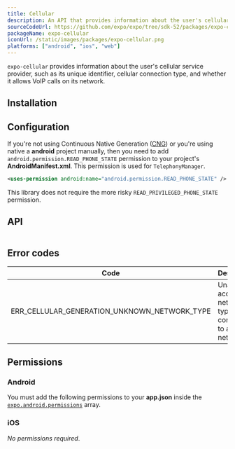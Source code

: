 ```yaml
---
title: Cellular
description: An API that provides information about the user's cellular service provider.
sourceCodeUrl: https://github.com/expo/expo/tree/sdk-52/packages/expo-cellular
packageName: expo-cellular
iconUrl: /static/images/packages/expo-cellular.png
platforms: ["android", "ios", "web"]
---
```


`expo-cellular` provides information about the user's cellular service provider, such as its unique identifier, cellular connection type, and whether it allows VoIP calls on its network.

## Installation

## Configuration

If you're not using Continuous Native Generation ([CNG](/workflow/continuous-native-generation/)) or you're using native a **android** project manually, then you need to add `android.permission.READ_PHONE_STATE` permission to your project's **AndroidManifest.xml**. This permission is used for `TelephonyManager`.

```xml android/app/src/main/AndroidManifest.xml
<uses-permission android:name="android.permission.READ_PHONE_STATE" />
```

This library does not require the more risky `READ_PRIVILEGED_PHONE_STATE` permission.

## API

```js

```

## Error codes

| Code                                         | Description                                                          |
| -------------------------------------------- | -------------------------------------------------------------------- |
| ERR_CELLULAR_GENERATION_UNKNOWN_NETWORK_TYPE | Unable to access network type or not connected to a cellular network |

## Permissions

### Android

You must add the following permissions to your **app.json** inside the [`expo.android.permissions`](../config/app/#permissions) array.

### iOS

_No permissions required_.